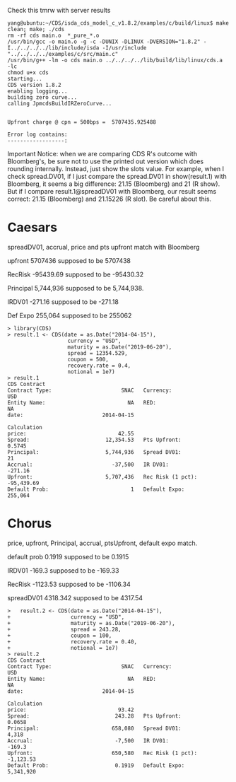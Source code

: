 Check this tmrw with server results
```
yang@ubuntu:~/CDS/isda_cds_model_c_v1.8.2/examples/c/build/linux$ make clean; make; ./cds 
rm -rf cds main.o  *_pure_*.o
/usr/bin/gcc -o main.o -g -c -DUNIX -DLINUX -DVERSION="1.8.2" -I../../../../lib/include/isda -I/usr/include "../../../../examples/c/src/main.c"
/usr/bin/g++ -lm -o cds main.o ../../../../lib/build/lib/linux/cds.a  -lc
chmod u+x cds
starting...
CDS version 1.8.2
enabling logging...
building zero curve...
calling JpmcdsBuildIRZeroCurve...


Upfront charge @ cpn = 500bps =  5707435.925488

Error log contains:
------------------:
```

Important Notice: 
when we are comparing CDS R's outcome with Bloomberg's, be sure not to use the printed out version which does rounding internally. Instead, just show the slots value. For example, when I check spread.DV01, if I just compare the spread.DV01 in show(result.1) with Bloomberg, it seems a big difference: 21.15 (Bloomberg) and 21 (R show). But if I compare result.1@spreadDV01 with Bloomberg, our result seems correct: 21.15 (Bloomberg) and 21.15226 (R slot). Be careful about this.


Caesars
========================================================
spreadDV01, accrual, price and pts upfront match with Bloomberg

upfront 5707436 supposed to be 5707438

RecRisk -95439.69 supposed to be -95430.32

Principal 5,744,936 supposed to be 5,744,938.

IRDV01 -271.16 supposed to be -271.18

Def Expo 255,064 supposed to be 255062

```{r}
> library(CDS)
> result.1 <- CDS(date = as.Date("2014-04-15"),
                   currency = "USD",
                   maturity = as.Date("2019-06-20"),                    
                   spread = 12354.529,
                   coupon = 500,
                   recovery.rate = 0.4,
                   notional = 1e7)
> result.1
CDS Contract 
Contract Type:                      SNAC   Currency:                         USD
Entity Name:                          NA   RED:                               NA
date:                         2014-04-15

Calculation 
price:                             42.55
Spread:                        12,354.53   Pts Upfront:                   0.5745
Principal:                     5,744,936   Spread DV01:                       21
Accrual:                         -37,500   IR DV01:                      -271.16
Upfront:                       5,707,436   Rec Risk (1 pct):          -95,439.69
Default Prob:                          1   Default Expo:                 255,064
```

Chorus
========================================================
price, upfront, Principal, accrual, ptsUpfront, default expo match.

default prob 0.1919 supposed to be 0.1915

IRDV01 -169.3 supposed to be -169.33

RecRisk -1123.53 supposed to be -1106.34

spreadDV01 4318.342 supposed to be 4317.54


```{r}
>   result.2 <- CDS(date = as.Date("2014-04-15"),
+                   currency = "USD",                    
+                   maturity = as.Date("2019-06-20"),                    
+                   spread = 243.28,
+                   coupon = 100,
+                   recovery.rate = 0.40,
+                   notional = 1e7)
> result.2
CDS Contract 
Contract Type:                      SNAC   Currency:                         USD
Entity Name:                          NA   RED:                               NA
date:                         2014-04-15

Calculation 
price:                             93.42
Spread:                           243.28   Pts Upfront:                   0.0658
Principal:                       658,080   Spread DV01:                    4,318
Accrual:                          -7,500   IR DV01:                       -169.3
Upfront:                         650,580   Rec Risk (1 pct):           -1,123.53
Default Prob:                     0.1919   Default Expo:               5,341,920
```
